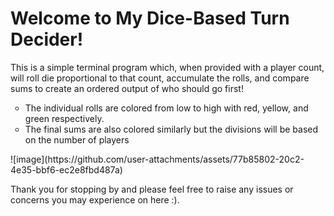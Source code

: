<h1>Welcome to My Dice-Based Turn Decider!</h1>

This is a simple terminal program which, when provided with a player count, will roll die proportional to that count,
accumulate the rolls, and compare sums to create an ordered output of who should go first!
<ul style="list-style-type: circle;">
  <li>The individual rolls are colored from low to high with red, yellow, and green respectively.</li>
  <li>The final sums are also colored similarly but the divisions will be based on the number of players</li>
</ul>
![image](https://github.com/user-attachments/assets/77b85802-20c2-4e35-bbf6-ec2e8fbd487a)

Thank you for stopping by and please feel free to raise any issues or concerns you may experience on here :).
